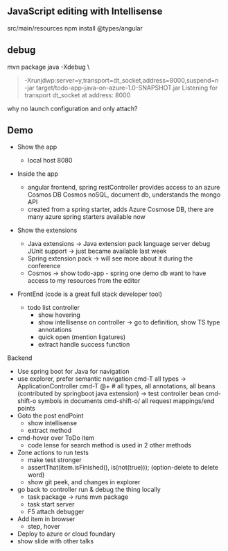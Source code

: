 ## JavaScript editing with Intellisense
src/main/resources
npm install @types/angular

## debug
mvn package
java -Xdebug \
>   -Xrunjdwp:server=y,transport=dt_socket,address=8000,suspend=n \
>   -jar target/todo-app-java-on-azure-1.0-SNAPSHOT.jar
Listening for transport dt_socket at address: 8000

why no launch configuration and only attach?


## Demo

- Show the app
    - local host 8080
- Inside the app
    - angular frontend, spring restController provides access to an azure Cosmos DB
        Cosmos noSQL, document db, understands the mongo API
    - created from a spring starter, adds Azure Cosmose DB, there are many azure spring starters available now

- Show the extensions
    - Java extensions -> Java extension pack
        language server
        debug
        JUnit support -> just became available last week
    - Spring extension pack -> will see more about it during the conference
    - Cosmos -> show todo-app - spring one demo db
        want to have access to my resources from the editor
- FrontEnd (code is a great full stack developer tool)
    - todo list controller
        - show hovering
        - show intellisense on controller -> go to definition, show TS type annotations
        - quick open
        (mention ligatures)
        - extract handle success function

Backend
- Use spring boot for Java for navigation
- use explorer, prefer semantic navigation 
    cmd-T all types -> ApplicationController
    cmd-T @+   # all types, all annotations, all beans (contributed by springboot java extension) -> test controller bean
    cmd-shift-o symbols in documents
    cmd-shift-o/ all request mappings/end points
- Goto the post endPoint
    - show intellisense
    - extract method
- cmd-hover over ToDo item
    - code lense for search method is used in 2 other methods
- Zone actions to run tests
    - make test stronger
    - assertThat(item.isFinished(), is(not(true)));  (option-delete to delete word)
    - show git peek, and changes in explorer
- go back to controller run & debug the thing locally
    - task package -> runs mvn package
    - task start server
    - F5 attach debugger
- Add item in browser
    - step, hover
- Deploy to azure or cloud foundary
- show slide with other talks


